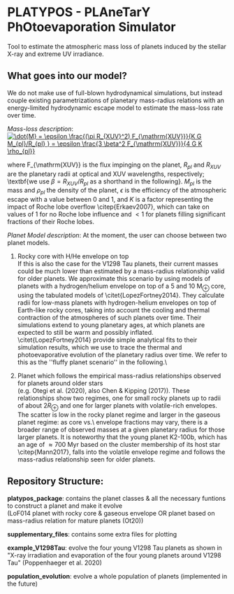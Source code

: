 # PLATYPOS - PLAneTarY PhOtoevaporation Simulator
Tool to estimate the atmospheric mass loss of planets induced by the stellar X-ray and extreme UV irradiance. 


## What goes into our model?
We do not make use of full-blown hydrodynamical simulations, but instead couple existing parametrizations of planetary mass-radius relations with an energy-limited hydrodynamic escape model to estimate the mass-loss rate over time.

*Mass-loss description*:
<a href="https://www.codecogs.com/eqnedit.php?latex=\dot{M}&space;=&space;\epsilon&space;\frac{(\pi&space;R_{XUV}^2)&space;F_{\mathrm{XUV}}}{K&space;G&space;M_{pl}/R_{pl}&space;}&space;=&space;\epsilon&space;\frac{3&space;\beta^2&space;F_{\mathrm{XUV}}}{4&space;G&space;K&space;\rho_{pl}}" target="_blank"><img src="https://latex.codecogs.com/gif.latex?\dot{M}&space;=&space;\epsilon&space;\frac{(\pi&space;R_{XUV}^2)&space;F_{\mathrm{XUV}}}{K&space;G&space;M_{pl}/R_{pl}&space;}&space;=&space;\epsilon&space;\frac{3&space;\beta^2&space;F_{\mathrm{XUV}}}{4&space;G&space;K&space;\rho_{pl}}" title="\dot{M} = \epsilon \frac{(\pi R_{XUV}^2) F_{\mathrm{XUV}}}{K G M_{pl}/R_{pl} } = \epsilon \frac{3 \beta^2 F_{\mathrm{XUV}}}{4 G K \rho_{pl}}" /></a>

where F_{\mathrm{XUV}} is the flux impinging on the planet, $R_{pl}$ and $R_{XUV}$ are the planetary radii at optical and XUV wavelengths, respectively; \textbf{we use $\beta = R_{XUV}/R_{pl}$ as a shorthand in the following}. $M_{pl}$ is the mass and $\rho_{pl}$ the density of the planet, $\epsilon$ is the efficiency of the atmospheric escape with a value between 0 and 1, and $K$ is a factor representing the impact of Roche lobe overflow \citep{Erkaev2007}, which can take on values of 1 for no Roche lobe influence and $<1$ for planets filling significant fractions of their Roche lobes.

*Planet Model description*:
At the moment, the user can choose between two planet models.

1. Rocky core with H/He envelope on top <br>
If this is also the case for the V1298 Tau planets, their current masses could be much lower than estimated by a mass-radius relationship valid for older planets. We approximate this scenario by using models of planets with a hydrogen/helium envelope on top of a 5 and 10 M$_\oplus$ core, using the tabulated models of \citet{LopezFortney2014}. They calculate radii for low-mass planets with hydrogen-helium envelopes on top of Earth-like rocky cores, taking into account the cooling and thermal contraction of the atmospheres of such planets over time. Their simulations extend to young planetary ages, at which planets are expected to still be warm and possibly inflated. \citet{LopezFortney2014} provide simple analytical fits to their simulation results, which we use to trace the thermal and photoevaporative evolution of the planetary radius over time. We refer to this as the ''fluffy planet scenario'' in the following.\\

1. Planet which follows the empirical mass-radius relationships observed for planets around older stars <br>
(e.g. Otegi et al. (2020), also Chen & Kipping (2017)). These relationships show two regimes, one for small rocky planets up to radii of about $2R_\oplus$ and one for larger planets with volatile-rich envelopes. The scatter is low in the rocky planet regime and larger in the gaseous planet regime: as core vs.\ envelope fractions may vary, there is a broader range of observed masses at a given planetary radius for those larger planets. It is noteworthy that the young planet K2-100b, which has an age of $\approx 700$ Myr based on the cluster membership of its host star \citep{Mann2017}, falls into the volatile envelope regime and follows the mass-radius relationship seen for older planets.

## Repository Structure:

**platypos_package**: contains the planet classes & all the necessary funtions to construct a planet and make it evolve <br>
                      (LoF014 planet with rocky core & gaseous envelope OR planet based on mass-radius relation for mature planets (Ot20))

**supplementary_files**: contains some extra files for plotting

**example_V1298Tau**: evolve the four young V1298 Tau planets as shown in "X-ray irradiation and evaporation of the four young planets around V1298 Tau" (Poppenhaeger et al. 2020)

**population_evolution**: evolve a whole population of planets (implemented in the future)
